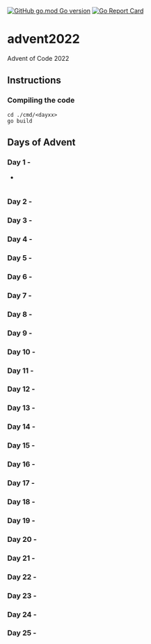 [![GitHub go.mod Go version](https://img.shields.io/github/go-mod/go-version/notthehoople/advent2017?color=blueviolet)](https://golang.org/doc/go1.17) [![Go Report Card](https://goreportcard.com/badge/github.com/notthehoople/advent2017)](https://goreportcard.com/report/github.com/notthehoople/advent2017)

# advent2022
Advent of Code 2022

## Instructions

### Compiling the code

```
cd ./cmd/<dayxx>
go build
```

## Days of Advent

### Day 1 -

+ []()

```
```

### Day 2 -
### Day 3 -
### Day 4 -
### Day 5 -
### Day 6 -
### Day 7 -
### Day 8 - 
### Day 9 - 
### Day 10 - 
### Day 11 - 
### Day 12 - 
### Day 13 - 
### Day 14 - 
### Day 15 - 
### Day 16 - 
### Day 17 - 
### Day 18 - 
### Day 19 - 
### Day 20 - 
### Day 21 - 
### Day 22 - 
### Day 23 - 
### Day 24 - 
### Day 25 - 
